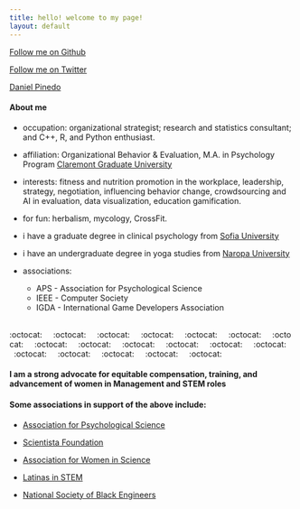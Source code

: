 ```yaml
---
title: hello! welcome to my page!
layout: default
---
```

<script async defer src="https://buttons.github.io/buttons.js"></script>
<a class="github-button" href="https://github.com/dapinedo" data-size="large" aria-label="Follow me on GitHub">Follow me on Github</a>

<a href="https://twitter.com/daniel_a_pinedo" class="twitter-follow-button" data-show-count="false">Follow me on Twitter</a><script async src="//platform.twitter.com/widgets.js" charset="utf-8"></script>

<script type="text/javascript" src="https://platform.linkedin.com/badges/js/profile.js" async defer></script>
<div class="LI-profile-badge"  data-version="v1" data-size="medium" data-locale="en_US" data-type="horizontal" data-theme="dark" data-vanity="danielpinedo"><a class="LI-simple-link" href='https://www.linkedin.com/in/danielpinedo?trk=profile-badge'>Daniel Pinedo</a></div>

#### About me

* occupation: organizational strategist; research and statistics consultant; and C++, R, and Python enthusiast.

* affiliation: Organizational Behavior & Evaluation, M.A. in Psychology Program [Claremont Graduate University](https://www.cgu.edu/academics/program/organizational-behavior-evaluation/)

* interests: fitness and nutrition promotion in the workplace, leadership, strategy, negotiation, influencing behavior change, crowdsourcing and AI in evaluation, data visualization, education gamification.

* for fun: herbalism, mycology, CrossFit.

* i have a graduate degree in clinical psychology from [Sofia University](http://www.sofia.edu/)

* i have an undergraduate degree in yoga studies from [Naropa University](http://www.naropa.edu/academics/bachelors/yoga/alumni-profiles.php)

* associations:
     * APS - Association for Psychological Science
     * IEEE - Computer Society
     * IGDA - International Game Developers Association

<br>
:octocat:&nbsp;&nbsp;&nbsp;&nbsp;&nbsp;:octocat:&nbsp;&nbsp;&nbsp;&nbsp;&nbsp;:octocat:&nbsp;&nbsp;&nbsp;&nbsp;&nbsp;:octocat:&nbsp;&nbsp;&nbsp;&nbsp;&nbsp;:octocat:&nbsp;&nbsp;&nbsp;&nbsp;&nbsp;:octocat:&nbsp;&nbsp;&nbsp;&nbsp;&nbsp;:octocat:&nbsp;&nbsp;&nbsp;&nbsp;&nbsp;:octocat:&nbsp;&nbsp;&nbsp;&nbsp;&nbsp;:octocat:&nbsp;&nbsp;&nbsp;&nbsp;&nbsp;:octocat:&nbsp;&nbsp;&nbsp;&nbsp;&nbsp;:octocat:&nbsp;&nbsp;&nbsp;&nbsp;&nbsp;:octocat:&nbsp;&nbsp;&nbsp;&nbsp;&nbsp;:octocat:&nbsp;&nbsp;&nbsp;&nbsp;&nbsp;:octocat:&nbsp;&nbsp;&nbsp;&nbsp;&nbsp;:octocat:&nbsp;&nbsp;&nbsp;&nbsp;&nbsp;:octocat:&nbsp;&nbsp;&nbsp;&nbsp;&nbsp;:octocat:&nbsp;&nbsp;&nbsp;&nbsp;&nbsp;:octocat:

#### I am a strong advocate for equitable compensation, training, and advancement of women in Management and STEM roles
#### Some associations in support of the above include:
* [Association for Psychological Science](https://www.psychologicalscience.org)

* [Scientista Foundation](http://www.scientistafoundation.com)

* [Association for Women in Science](https://www.awis.org)

* [Latinas in STEM](http://www.latinasinstem.com)

* [National Society of Black Engineers](http://www.nsbe.org/home.aspx)
